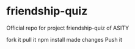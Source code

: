 # friendship-quiz
Official repo for project friendship-quiz of ASITY

fork it
pull it
npm install
made changes
Push it
